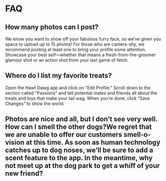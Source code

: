 # FAQ

## How many photos can I post?
 
We know you want to show off your fabulous furry face, so we’ve given you space to upload up to 15 photos! 
For those who are camera-shy, we recommend posting at least one to bring your profile some attention. 
Showcase your best self—whether that means a fresh-from-the-groomer glamour shot or an action shot from your last game of fetch.


## Where do I list my favorite treats?
 
Open the Hawt Dawg app and click on "Edit Profile." 
Scroll down to the section called "Passions" and tell potential mates and friends all about the treats and toys that make your tail wag. 
When you’re done, click “Save Changes” to show the world.



## Photos are nice and all, but I don’t see very well. How can I smell the other dogs?We regret that we are unable to offer our customers smell-o-vision at this time. As soon as human technology catches up to dog noses, we’ll be sure to add a scent feature to the app. In the meantime, why not meet up at the dog park to get a whiff of your new friend?
